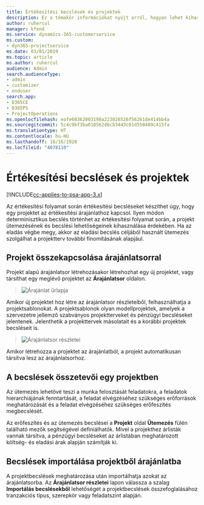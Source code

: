 ```yaml
---
title: Értékesítési becslések és projektek
description: Ez a témakör információkat nyújt arról, hogyan lehet kihasználni az ütemezést és a becsléseket az értékesítési folyamatban.
author: ruhercul
manager: kfend
ms.service: dynamics-365-customerservice
ms.custom:
- dyn365-projectservice
ms.date: 03/01/2019
ms.topic: article
ms.author: ruhercul
audience: Admin
search.audienceType:
- admin
- customizer
- enduser
search.app:
- D365CE
- D365PS
- ProjectOperations
ms.openlocfilehash: eafe60362003198a223026526f56261de414bb4a
ms.sourcegitcommit: 5c4c9bf3ba018562d6cb3443c01d550489c415fa
ms.translationtype: HT
ms.contentlocale: hu-HU
ms.lasthandoff: 10/16/2020
ms.locfileid: "4078110"
---
```

# <a name="sales-estimates-and-projects"></a>Értékesítési becslések és projektek

[!INCLUDE[cc-applies-to-psa-app-3.x](../includes/cc-applies-to-psa-app-3x.md)]

Az értékesítési folyamat során értékesítési becsléseket készíthet úgy, hogy egy projektet az értékesítési árajánlathoz kapcsol. Ilyen módon determinisztikus becslés történhet az értékesítési folyamat során, a projekt ütemezésének és becslési lehetőségeinek kihasználása érdekében. Ha az eladás végbe megy, akkor az eladási becslés céljából használt ütemezés szolgálhat a projektterv további finomításának alapjául.

## <a name="linking-a-project-to-a-quote-line"></a>Projekt összekapcsolása árajánlatsorral

Projekt alapú árajánlatsor létrehozásakor létrehozhat egy új projektet, vagy társíthat egy meglévő projektet az **Árajánlatsor** oldalon. 

> ![Árajánlat űrlapja](media/project-8.png)
 
Amikor új projektet hoz létre az árajánlatsor részleteiből, felhasználhatja a projektsablonokat. A projektsablonok olyan modellprojektek, amelyek a szervezetre jellemző szabványos projektterveket és pénzügyi becsléseket jelentenek. Jelenthetik a projekttervek másolatait és a korábbi projektek becsléseit is.

> ![Árajánlatsor részletei](media/project-9.png)
  
Amikor létrehozza a projektet az árajánlatból, a projekt automatikusan társítva lesz az árajánlatsorhoz.

## <a name="components-of-estimates-in-a-project"></a>A becslések összetevői egy projektben

Az ütemezés lehetővé teszi a munka felosztását feladatokra, a feladatok hierarchiájának fenntartását, a feladat elvégzéséhez szükséges erőforrások meghatározását és a feladat elvégzéséhez szükséges erőfeszítés megbecslését.

Az erőfeszítés és az ütemezés becslései a **Projekt** oldal **Ütemezés** fülén található mezők segítségével definiálhatók. Mivel a projekthez árlisták vannak társítva, a pénzügyi becsléseket az árlistában meghatározott költség- és eladási árak alapján számítják ki.

## <a name="importing-estimates-from-a-project-into-a-quote"></a>Becslések importálása projektből árajánlatba

A projektbecslések meghatározása után importálhatja azokat az árajánlatsorba. Az **Árajánlatsor részletei** lapon válassza a szalag **Importálás becslésekből** lehetőségét a projektbecslések összefoglalásához tranzakciós típus, szerepkör vagy feladatszint alapján.
